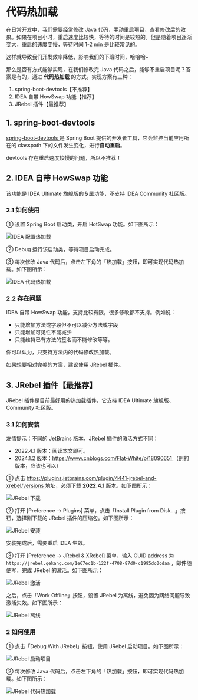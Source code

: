 # 代码热加载

在日常开发中，我们需要经常修改 Java 代码，手动重启项目，查看修改后的效果。如果在项目小时，重启速度比较快，等待的时间是较短的。但是随着项目逐渐变大，重启的速度变慢，等待时间 1-2 min 是比较常见的。

这样就导致我们开发效率降低，影响我们的下班时间，哈哈哈~

那么是否有方式能够实现，在我们修改完 Java 代码之后，能够不重启项目呢？答案是有的，通过 **代码热加载** 的方式。实现方案有三种：

1. spring-boot-devtools【不推荐】
2. IDEA 自带 HowSwap 功能【推荐】
3. JRebel 插件【最推荐】

## 1. spring-boot-devtools

[spring-boot-devtools ](https://docs.spring.io/spring-boot/docs/current/reference/htmlsingle/#using.running-your-application.hot-swapping)是 Spring Boot 提供的开发者工具，它会监控当前应用所在的 classpath 下的文件发生变化，进行**自动重启**。

devtools 存在重启速度较慢的问题，所以不推荐！

## 2. IDEA 自带 HowSwap 功能

该功能是 IDEA Ultimate 旗舰版的专属功能，不支持 IDEA Community 社区版。

### 2.1 如何使用

① 设置 Spring Boot 启动类，开启 HotSwap 功能。如下图所示：

![IDEA 配置热加载](https://curleyg-1311489005.cos.ap-shanghai.myqcloud.com/202412051434938.png)

② Debug 运行该启动类，等待项目启动完成。

③ 每次修改 Java 代码后，点击左下角的「热加载」按钮，即可实现代码热加载。如下图所示：

![IDEA 代码热加载](https://curleyg-1311489005.cos.ap-shanghai.myqcloud.com/202412051434332.png)

### 2.2 存在问题

IDEA 自带 HowSwap 功能，支持比较有限，很多修改都不支持。例如说：

- 只能增加方法或字段但不可以减少方法或字段
- 只能增加可见性不能减少
- 只能维持已有方法的签名而不能修改等等。

你可以认为，只支持方法内的代码修改热加载。

如果想要相对完美的方案，建议使用 JRebel 插件。

## 3. JRebel 插件【最推荐】

JRebel 插件是目前最好用的热加载插件，它支持 IDEA Ultimate 旗舰版、Community 社区版。

### 3.1 如何安装

友情提示：不同的 JetBrains 版本，JRebel 插件的激活方式不同：

- 2022.4.1 版本：阅读本文即可。
- 2024.1.2 版本：[https://www.cnblogs.com/Flat-White/p/18090651 ](https://www.cnblogs.com/Flat-White/p/18090651)（别的版本，应该也可以）

① 点击 [https://plugins.jetbrains.com/plugin/4441-jrebel-and-xrebel/versions ](https://plugins.jetbrains.com/plugin/4441-jrebel-and-xrebel/versions)地址，必须下载 **2022.4.1** 版本。如下图所示：

![JRebel 下载](https://curleyg-1311489005.cos.ap-shanghai.myqcloud.com/202412051434847.png)

② 打开 [Preference -> Plugins] 菜单，点击「Install Plugin from Disk...」按钮，选择刚下载的 JRebel 插件的压缩包。如下图所示：

![JRebel 安装](https://curleyg-1311489005.cos.ap-shanghai.myqcloud.com/202412051434905.png)

安装完成后，需要重启 IDEA 生效。

③ 打开 [Preference -> JRebel & XRebel] 菜单，输入 GUID address 为 `https://jrebel.qekang.com/1e67ec1b-122f-4708-87d0-c1995dc0cdaa` ，邮件随便写，完成 JRebel 的激活。如下图所示：

![JRebel 激活](https://doc.iocoder.cn/img/%E4%BB%A3%E7%A0%81%E7%83%AD%E5%8A%A0%E8%BD%BD/JRebel%E6%BF%80%E6%B4%BB.png)

之后，点击「Work Offline」按钮，设置 JRebel 为离线，避免因为网络问题导致激活失效。如下图所示：

![JRebel 离线](https://curleyg-1311489005.cos.ap-shanghai.myqcloud.com/202412051434521.png)

### 2 如何使用

① 点击「Debug With JRebel」按钮，使用 JRebel 启动项目。如下图所示：

![JRebel 启动项目](https://curleyg-1311489005.cos.ap-shanghai.myqcloud.com/202412131053892.png)

② 每次修改 Java 代码后，点击左下角的「热加载」按钮，即可实现代码热加载。如下图所示：

![JRebel 代码热加载](https://curleyg-1311489005.cos.ap-shanghai.myqcloud.com/202412131054048.png)

